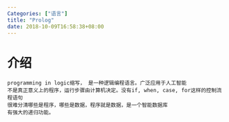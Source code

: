 ```yaml
---
Categories: ["语言"]
title: "Prolog"
date: 2018-10-09T16:58:38+08:00
---
```


# 介绍
    programming in logic缩写， 是一种逻辑编程语言。广泛应用于人工智能
    不是真正意义上的程序，运行步骤由计算机决定。没有if, when, case, for这样的控制流程语句
    很难分清哪些是程序，哪些是数据，程序就是数据，是一个智能数据库
    有强大的递归功能。